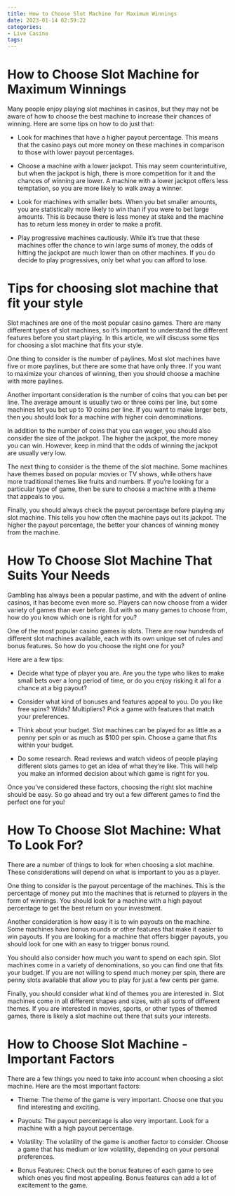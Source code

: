 ```yaml
---
title: How to Choose Slot Machine for Maximum Winnings 
date: 2023-01-14 02:59:22
categories:
- Live Casino
tags:
---
```



#  How to Choose Slot Machine for Maximum Winnings 

Many people enjoy playing slot machines in casinos, but they may not be aware of how to choose the best machine to increase their chances of winning. Here are some tips on how to do just that:

- Look for machines that have a higher payout percentage. This means that the casino pays out more money on these machines in comparison to those with lower payout percentages.

- Choose a machine with a lower jackpot. This may seem counterintuitive, but when the jackpot is high, there is more competition for it and the chances of winning are lower. A machine with a lower jackpot offers less temptation, so you are more likely to walk away a winner.

- Look for machines with smaller bets. When you bet smaller amounts, you are statistically more likely to win than if you were to bet large amounts. This is because there is less money at stake and the machine has to return less money in order to make a profit.

- Play progressive machines cautiously. While it’s true that these machines offer the chance to win large sums of money, the odds of hitting the jackpot are much lower than on other machines. If you do decide to play progressives, only bet what you can afford to lose.

#  Tips for choosing slot machine that fit your style 

Slot machines are one of the most popular casino games. There are many different types of slot machines, so it’s important to understand the different features before you start playing. In this article, we will discuss some tips for choosing a slot machine that fits your style.

One thing to consider is the number of paylines. Most slot machines have five or more paylines, but there are some that have only three. If you want to maximize your chances of winning, then you should choose a machine with more paylines.

Another important consideration is the number of coins that you can bet per line. The average amount is usually two or three coins per line, but some machines let you bet up to 10 coins per line. If you want to make larger bets, then you should look for a machine with higher coin denominations.

In addition to the number of coins that you can wager, you should also consider the size of the jackpot. The higher the jackpot, the more money you can win. However, keep in mind that the odds of winning the jackpot are usually very low.

The next thing to consider is the theme of the slot machine. Some machines have themes based on popular movies or TV shows, while others have more traditional themes like fruits and numbers. If you’re looking for a particular type of game, then be sure to choose a machine with a theme that appeals to you.

Finally, you should always check the payout percentage before playing any slot machine. This tells you how often the machine pays out its jackpot. The higher the payout percentage, the better your chances of winning money from the machine.

#  How To Choose Slot Machine That Suits Your Needs 

Gambling has always been a popular pastime, and with the advent of online casinos, it has become even more so. Players can now choose from a wider variety of games than ever before. But with so many games to choose from, how do you know which one is right for you?

One of the most popular casino games is slots. There are now hundreds of different slot machines available, each with its own unique set of rules and bonus features. So how do you choose the right one for you?

Here are a few tips:

- Decide what type of player you are. Are you the type who likes to make small bets over a long period of time, or do you enjoy risking it all for a chance at a big payout?

- Consider what kind of bonuses and features appeal to you. Do you like free spins? Wilds? Multipliers? Pick a game with features that match your preferences.

- Think about your budget. Slot machines can be played for as little as a penny per spin or as much as $100 per spin. Choose a game that fits within your budget.

- Do some research. Read reviews and watch videos of people playing different slots games to get an idea of what they’re like. This will help you make an informed decision about which game is right for you.

Once you’ve considered these factors, choosing the right slot machine should be easy. So go ahead and try out a few different games to find the perfect one for you!

#  How To Choose Slot Machine: What To Look For? 

There are a number of things to look for when choosing a slot machine. These considerations will depend on what is important to you as a player.

One thing to consider is the payout percentage of the machines. This is the percentage of money put into the machines that is returned to players in the form of winnings. You should look for a machine with a high payout percentage to get the best return on your investment.

Another consideration is how easy it is to win payouts on the machine. Some machines have bonus rounds or other features that make it easier to win payouts. If you are looking for a machine that offers bigger payouts, you should look for one with an easy to trigger bonus round.

You should also consider how much you want to spend on each spin. Slot machines come in a variety of denominations, so you can find one that fits your budget. If you are not willing to spend much money per spin, there are penny slots available that allow you to play for just a few cents per game.

Finally, you should consider what kind of themes you are interested in. Slot machines come in all different shapes and sizes, with all sorts of different themes. If you are interested in movies, sports, or other types of themed games, there is likely a slot machine out there that suits your interests.

#  How to Choose Slot Machine - Important Factors

There are a few things you need to take into account when choosing a slot machine. Here are the most important factors:

* Theme: The theme of the game is very important. Choose one that you find interesting and exciting.

* Payouts: The payout percentage is also very important. Look for a machine with a high payout percentage.

* Volatility: The volatility of the game is another factor to consider. Choose a game that has medium or low volatility, depending on your personal preferences.

* Bonus Features: Check out the bonus features of each game to see which ones you find most appealing. Bonus features can add a lot of excitement to the game.